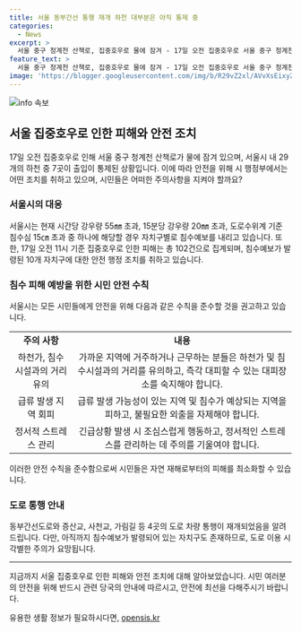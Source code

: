```yaml
---
title: 서울 동부간선 통행 재개 하천 대부분은 아직 통제 중
categories:
  - News
excerpt: >
  서울 중구 청계천 산책로, 집중호우로 물에 잠겨 - 17일 오전 집중호우로 서울 중구 청계천 산책로가 물에 잠겨 있습니다. 서울 시내 29개 하천 중 7곳 통제가 해제되었지만, 여전히 10개 자치구에 침수예보가 발령되어 있으며, 피해 건수는 102건으로 집계됐습니다.
feature_text: >
  서울 중구 청계천 산책로, 집중호우로 물에 잠겨 - 17일 오전 집중호우로 서울 중구 청계천 산책로가 물에 잠겨 있습니다. 서울 시내 29개 하천 중 7곳 통제가 해제되었지만, 여전히 10개 자치구에 침수예보가 발령되어 있으며, 피해 건수는 102건으로 집계됐습니다.
image: 'https://blogger.googleusercontent.com/img/b/R29vZ2xl/AVvXsEixyZcFfHzMRdzZMjFBmAUKJYCLCGyLL1o632UiGVXcaFdKo_bkvkuCioo0uUKlGfBVcT3P84aROyZIXSBEx3Aw5nCQ3pTgDom1WDC4m8eifvWiAmWEEVb4x6G_l8C0QH225ldMjyaFvpxGEBGNO37VmDTDMHGhJPq73UglMfDca1-0aw/s1600/blogspot.png'
---
```


<p><img src="https://blogger.googleusercontent.com/img/b/R29vZ2xl/AVvXsEixyZcFfHzMRdzZMjFBmAUKJYCLCGyLL1o632UiGVXcaFdKo_bkvkuCioo0uUKlGfBVcT3P84aROyZIXSBEx3Aw5nCQ3pTgDom1WDC4m8eifvWiAmWEEVb4x6G_l8C0QH225ldMjyaFvpxGEBGNO37VmDTDMHGhJPq73UglMfDca1-0aw/s1600/blogspot.png" alt="info 속보" /></p>

<h2 data-ke-size="size26">서울 집중호우로 인한 피해와 안전 조치</h2>

<p data-ke-size="size16">17일 오전 집중호우로 인해 서울 중구 청계천 산책로가 물에 잠겨 있으며, 서울시 내 29개의 하천 중 7곳이 출입이 통제된 상황입니다. 이에 따라 안전을 위해 시 행정부에서는 어떤 조치를 취하고 있으며, 시민들은 어떠한 주의사항을 지켜야 할까요?</p>

<h3>서울시의 대응</h3>

<p data-ke-size="size16">서울시는 현재 시간당 강우량 55㎜ 초과, 15분당 강우량 20㎜ 초과, 도로수위계 기준 침수심 15㎝ 초과 중 하나에 해당할 경우 자치구별로 침수예보를 내리고 있습니다. 또한, 17일 오전 11시 기준 집중호우로 인한 피해는 총 102건으로 집계되며, 침수예보가 발령된 10개 자치구에 대한 안전 행정 조치를 취하고 있습니다.</p>

<h3>침수 피해 예방을 위한 시민 안전 수칙</h3>

<p data-ke-size="size16">서울시는 모든 시민들에게 안전을 위해 다음과 같은 수칙을 준수할 것을 권고하고 있습니다.</p>

<table>
  <tr>
    <td style="text-align: center; height: 17px;"><b>주의 사항</b></td>
    <td style="text-align: center; height: 17px;"><b>내용</b></td>
  </tr>
  <tr>
    <td style="text-align: center; height: 17px;">하천가, 침수시설과의 거리 유의</td>
    <td style="text-align: center; height: 17px;">가까운 지역에 거주하거나 근무하는 분들은 하천가 및 침수시설과의 거리를 유의하고, 즉각 대피할 수 있는 대피장소를 숙지해야 합니다.</td>
  </tr>
  <tr>
    <td style="text-align: center; height: 17px;">급류 발생 지역 회피</td>
    <td style="text-align: center; height: 17px;">급류 발생 가능성이 있는 지역 및 침수가 예상되는 지역을 피하고, 불필요한 외출을 자제해야 합니다.</td>
  </tr>
  <tr>
    <td style="text-align: center; height: 17px;">정서적 스트레스 관리</td>
    <td style="text-align: center; height: 17px;">긴급상황 발생 시 조심스럽게 행동하고, 정서적인 스트레스를 관리하는 데 주의를 기울여야 합니다.</td>
  </tr>
</table>

<p data-ke-size="size16">이러한 안전 수칙을 준수함으로써 시민들은 자연 재해로부터의 피해를 최소화할 수 있습니다.</p>

<h3>도로 통행 안내</h3>

<p data-ke-size="size16">동부간선도로와 증산교, 사천교, 가림길 등 4곳의 도로 차량 통행이 재개되었음을 알려드립니다. 다만, 아직까지 침수예보가 발령되어 있는 자치구도 존재하므로, 도로 이용 시 각별한 주의가 요망됩니다.</p>

<hr>

<p data-ke-size="size16">지금까지 서울 집중호우로 인한 피해와 안전 조치에 대해 알아보았습니다. 시민 여러분의 안전을 위해 반드시 관련 당국의 안내에 따르시고, 안전에 최선을 다해주시기 바랍니다.</p>
유용한 생활 정보가 필요하시다면, <a href="https://opensis.kr" rel="dofollow">opensis.kr</a>


